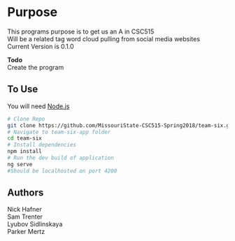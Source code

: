 #	Purpose

This programs purpose is to get us an A in CSC515 <br />
Will be a related tag word cloud pulling from social media websites <br />
Current Version is 0.1.0

**Todo** <br />
	Create the program

## To Use

You will need [Node.js](https://nodejs.org/en/download/) <br />

```bash
# Clone Repo
git clone https://github.com/MissouriState-CSC515-Spring2018/team-six.git
# Navigate to team-six-app folder
cd team-six
# Install dependencies 
npm install
# Run the dev build of application
ng serve
#Should be localhosted on port 4200
```

## Authors
Nick Hafner <br />
Sam Trenter <br />
Lyubov Sidlinskaya <br />
Parker Mertz <br />